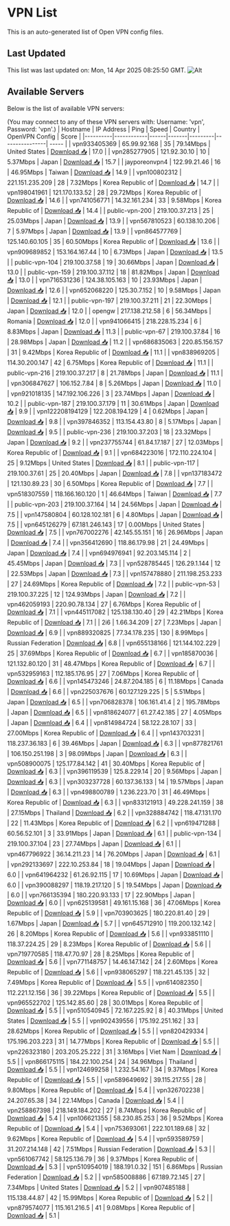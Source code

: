 # VPN List

This is an auto-generated list of Open VPN config files.

## Last Updated

This list was last updated on: Mon, 14 Apr 2025 08:25:50 GMT.
![Alt](https://repobeats.axiom.co/api/embed/186b98318ef1479477931607c1ad7d823f12451f.svg "Repobeats analytics image")

## Available Servers

Below is the list of available VPN servers:

(You may connect to any of these VPN servers with: Username: 'vpn', Password: 'vpn'.)
| Hostname | IP Address | Ping | Speed | Country | OpenVPN Config | Score |
|----------|------------|------|-------|---------|----------------| ----- |
| vpn933405369 | 65.99.92.168 | 35 | 79.14Mbps | United States | [Download 📥](./configs/server_0_US.ovpn) | 17.0 |
| vpn285277905 | 121.92.30.10 | 10 | 5.37Mbps | Japan | [Download 📥](./configs/server_1_JP.ovpn) | 15.7 |
| jayporeonvpn4 | 122.99.21.46 | 16 | 46.95Mbps | Taiwan | [Download 📥](./configs/server_2_TW.ovpn) | 14.9 |
| vpn100802312 | 221.151.235.209 | 28 | 7.32Mbps | Korea Republic of | [Download 📥](./configs/server_3_KR.ovpn) | 14.7 |
| vpn198041961 | 121.170.133.52 | 28 | 29.72Mbps | Korea Republic of | [Download 📥](./configs/server_4_KR.ovpn) | 14.6 |
| vpn741056771 | 14.32.161.234 | 33 | 9.58Mbps | Korea Republic of | [Download 📥](./configs/server_5_KR.ovpn) | 14.4 |
| public-vpn-200 | 219.100.37.213 | 25 | 25.03Mbps | Japan | [Download 📥](./configs/server_6_JP.ovpn) | 13.9 |
| vpn567810523 | 60.138.10.206 | 7 | 5.97Mbps | Japan | [Download 📥](./configs/server_7_JP.ovpn) | 13.9 |
| vpn864577769 | 125.140.60.105 | 35 | 60.50Mbps | Korea Republic of | [Download 📥](./configs/server_8_KR.ovpn) | 13.6 |
| vpn909689852 | 153.164.167.44 | 10 | 6.73Mbps | Japan | [Download 📥](./configs/server_9_JP.ovpn) | 13.5 |
| public-vpn-104 | 219.100.37.58 | 19 | 30.66Mbps | Japan | [Download 📥](./configs/server_10_JP.ovpn) | 13.0 |
| public-vpn-159 | 219.100.37.112 | 18 | 81.82Mbps | Japan | [Download 📥](./configs/server_11_JP.ovpn) | 13.0 |
| vpn716531236 | 124.38.105.163 | 10 | 23.93Mbps | Japan | [Download 📥](./configs/server_12_JP.ovpn) | 12.6 |
| vpn652068220 | 125.30.7.152 | 10 | 9.58Mbps | Japan | [Download 📥](./configs/server_13_JP.ovpn) | 12.1 |
| public-vpn-197 | 219.100.37.211 | 21 | 22.30Mbps | Japan | [Download 📥](./configs/server_14_JP.ovpn) | 12.0 |
| opengw | 217.138.212.58 | 6 | 56.34Mbps | Romania | [Download 📥](./configs/server_15_RO.ovpn) | 12.0 |
| vpn941066415 | 218.228.15.234 | 6 | 8.83Mbps | Japan | [Download 📥](./configs/server_16_JP.ovpn) | 11.3 |
| public-vpn-67 | 219.100.37.84 | 16 | 28.98Mbps | Japan | [Download 📥](./configs/server_17_JP.ovpn) | 11.2 |
| vpn686835063 | 220.85.156.157 | 31 | 9.42Mbps | Korea Republic of | [Download 📥](./configs/server_18_KR.ovpn) | 11.1 |
| vpn838969205 | 114.30.200.147 | 42 | 6.75Mbps | Korea Republic of | [Download 📥](./configs/server_19_KR.ovpn) | 11.1 |
| public-vpn-216 | 219.100.37.217 | 8 | 21.78Mbps | Japan | [Download 📥](./configs/server_20_JP.ovpn) | 11.1 |
| vpn306847627 | 106.152.7.84 | 8 | 5.26Mbps | Japan | [Download 📥](./configs/server_21_JP.ovpn) | 11.0 |
| vpn921018135 | 147.192.106.226 | 3 | 23.74Mbps | Japan | [Download 📥](./configs/server_22_JP.ovpn) | 10.2 |
| public-vpn-187 | 219.100.37.179 | 11 | 30.61Mbps | Japan | [Download 📥](./configs/server_23_JP.ovpn) | 9.9 |
| vpn122208194129 | 122.208.194.129 | 4 | 0.62Mbps | Japan | [Download 📥](./configs/server_24_JP.ovpn) | 9.8 |
| vpn397846352 | 113.154.43.80 | 8 | 5.17Mbps | Japan | [Download 📥](./configs/server_25_JP.ovpn) | 9.5 |
| public-vpn-236 | 219.100.37.203 | 18 | 23.32Mbps | Japan | [Download 📥](./configs/server_26_JP.ovpn) | 9.2 |
| vpn237755744 | 61.84.17.187 | 27 | 12.03Mbps | Korea Republic of | [Download 📥](./configs/server_27_KR.ovpn) | 9.1 |
| vpn684223016 | 172.110.224.104 | 25 | 9.12Mbps | United States | [Download 📥](./configs/server_28_US.ovpn) | 8.1 |
| public-vpn-117 | 219.100.37.61 | 25 | 20.40Mbps | Japan | [Download 📥](./configs/server_29_JP.ovpn) | 7.8 |
| vpn137183472 | 121.130.89.23 | 30 | 6.50Mbps | Korea Republic of | [Download 📥](./configs/server_30_KR.ovpn) | 7.7 |
| vpn518307559 | 118.166.160.120 | 1 | 46.64Mbps | Taiwan | [Download 📥](./configs/server_31_TW.ovpn) | 7.7 |
| public-vpn-203 | 219.100.37.164 | 14 | 24.56Mbps | Japan | [Download 📥](./configs/server_32_JP.ovpn) | 7.5 |
| vpn147580804 | 60.128.102.181 | 6 | 4.80Mbps | Japan | [Download 📥](./configs/server_33_JP.ovpn) | 7.5 |
| vpn645126279 | 67.181.246.143 | 17 | 0.00Mbps | United States | [Download 📥](./configs/server_34_US.ovpn) | 7.5 |
| vpn767002276 | 42.145.55.151 | 16 | 26.96Mbps | Japan | [Download 📥](./configs/server_35_JP.ovpn) | 7.4 |
| vpn356412690 | 118.86.179.98 | 21 | 24.49Mbps | Japan | [Download 📥](./configs/server_36_JP.ovpn) | 7.4 |
| vpn694976941 | 92.203.145.114 | 2 | 45.45Mbps | Japan | [Download 📥](./configs/server_37_JP.ovpn) | 7.3 |
| vpn528785445 | 126.29.1.144 | 12 | 22.53Mbps | Japan | [Download 📥](./configs/server_38_JP.ovpn) | 7.3 |
| vpn157478880 | 211.198.253.233 | 27 | 24.69Mbps | Korea Republic of | [Download 📥](./configs/server_39_KR.ovpn) | 7.2 |
| public-vpn-53 | 219.100.37.225 | 12 | 124.93Mbps | Japan | [Download 📥](./configs/server_40_JP.ovpn) | 7.2 |
| vpn462059193 | 220.90.78.134 | 27 | 6.76Mbps | Korea Republic of | [Download 📥](./configs/server_41_KR.ovpn) | 7.1 |
| vpn445117082 | 125.138.130.40 | 29 | 42.21Mbps | Korea Republic of | [Download 📥](./configs/server_42_KR.ovpn) | 7.1 |
| 2i6 | 1.66.34.209 | 27 | 7.23Mbps | Japan | [Download 📥](./configs/server_43_JP.ovpn) | 6.9 |
| vpn889320825 | 77.34.178.235 | 130 | 8.99Mbps | Russian Federation | [Download 📥](./configs/server_44_RU.ovpn) | 6.8 |
| vpn655138166 | 121.144.102.229 | 25 | 37.69Mbps | Korea Republic of | [Download 📥](./configs/server_45_KR.ovpn) | 6.7 |
| vpn185870036 | 121.132.80.120 | 31 | 48.47Mbps | Korea Republic of | [Download 📥](./configs/server_46_KR.ovpn) | 6.7 |
| vpn532959163 | 112.185.176.95 | 27 | 7.06Mbps | Korea Republic of | [Download 📥](./configs/server_47_KR.ovpn) | 6.6 |
| vpn145473246 | 24.87.204.185 | 6 | 11.18Mbps | Canada | [Download 📥](./configs/server_48_CA.ovpn) | 6.6 |
| vpn225037676 | 60.127.129.225 | 5 | 5.51Mbps | Japan | [Download 📥](./configs/server_49_JP.ovpn) | 6.5 |
| vpn706828378 | 106.161.41.4 | 2 | 195.78Mbps | Japan | [Download 📥](./configs/server_50_JP.ovpn) | 6.5 |
| vpn818624077 | 61.27.42.185 | 27 | 4.05Mbps | Japan | [Download 📥](./configs/server_51_JP.ovpn) | 6.4 |
| vpn814984724 | 58.122.28.107 | 33 | 27.00Mbps | Korea Republic of | [Download 📥](./configs/server_52_KR.ovpn) | 6.4 |
| vpn143703231 | 118.237.36.183 | 6 | 39.46Mbps | Japan | [Download 📥](./configs/server_53_JP.ovpn) | 6.3 |
| vpn877821761 | 106.150.251.198 | 3 | 98.09Mbps | Japan | [Download 📥](./configs/server_54_JP.ovpn) | 6.3 |
| vpn508900075 | 125.177.84.142 | 41 | 30.40Mbps | Korea Republic of | [Download 📥](./configs/server_55_KR.ovpn) | 6.3 |
| vpn396119539 | 125.8.229.14 | 20 | 9.56Mbps | Japan | [Download 📥](./configs/server_56_JP.ovpn) | 6.3 |
| vpn303237728 | 60.137.36.133 | 14 | 19.57Mbps | Japan | [Download 📥](./configs/server_57_JP.ovpn) | 6.3 |
| vpn498800789 | 1.236.223.70 | 31 | 46.49Mbps | Korea Republic of | [Download 📥](./configs/server_58_KR.ovpn) | 6.3 |
| vpn833121913 | 49.228.241.159 | 38 | 27.15Mbps | Thailand | [Download 📥](./configs/server_59_TH.ovpn) | 6.2 |
| vpn328884742 | 118.47.131.170 | 22 | 11.43Mbps | Korea Republic of | [Download 📥](./configs/server_60_KR.ovpn) | 6.2 |
| vpn619471288 | 60.56.52.101 | 3 | 33.91Mbps | Japan | [Download 📥](./configs/server_61_JP.ovpn) | 6.1 |
| public-vpn-134 | 219.100.37.104 | 23 | 27.74Mbps | Japan | [Download 📥](./configs/server_62_JP.ovpn) | 6.1 |
| vpn467796922 | 36.14.211.23 | 14 | 76.20Mbps | Japan | [Download 📥](./configs/server_63_JP.ovpn) | 6.1 |
| vpn292133697 | 222.10.253.84 | 18 | 19.04Mbps | Japan | [Download 📥](./configs/server_64_JP.ovpn) | 6.0 |
| vpn641964232 | 61.26.92.115 | 17 | 10.69Mbps | Japan | [Download 📥](./configs/server_65_JP.ovpn) | 6.0 |
| vpn390088297 | 118.19.217.120 | 5 | 19.54Mbps | Japan | [Download 📥](./configs/server_66_JP.ovpn) | 6.0 |
| vpn766135394 | 180.220.93.133 | 17 | 22.90Mbps | Japan | [Download 📥](./configs/server_67_JP.ovpn) | 6.0 |
| vpn625139581 | 49.161.15.168 | 36 | 47.06Mbps | Korea Republic of | [Download 📥](./configs/server_68_KR.ovpn) | 5.9 |
| vpn703903625 | 180.220.81.40 | 29 | 1.67Mbps | Japan | [Download 📥](./configs/server_69_JP.ovpn) | 5.7 |
| vpn645712910 | 119.200.132.142 | 26 | 8.20Mbps | Korea Republic of | [Download 📥](./configs/server_70_KR.ovpn) | 5.6 |
| vpn933851110 | 118.37.224.25 | 29 | 8.23Mbps | Korea Republic of | [Download 📥](./configs/server_71_KR.ovpn) | 5.6 |
| vpn719770585 | 118.47.70.97 | 28 | 8.25Mbps | Korea Republic of | [Download 📥](./configs/server_72_KR.ovpn) | 5.6 |
| vpn771148757 | 14.46.147.142 | 24 | 2.60Mbps | Korea Republic of | [Download 📥](./configs/server_73_KR.ovpn) | 5.6 |
| vpn938065297 | 118.221.45.135 | 32 | 7.49Mbps | Korea Republic of | [Download 📥](./configs/server_74_KR.ovpn) | 5.5 |
| vpn614082350 | 112.221.12.156 | 36 | 39.22Mbps | Korea Republic of | [Download 📥](./configs/server_75_KR.ovpn) | 5.5 |
| vpn965522702 | 125.142.85.60 | 28 | 30.01Mbps | Korea Republic of | [Download 📥](./configs/server_76_KR.ovpn) | 5.5 |
| vpn510540945 | 72.167.225.92 | 8 | 40.31Mbps | United States | [Download 📥](./configs/server_77_US.ovpn) | 5.5 |
| vpn902439556 | 175.192.251.162 | 33 | 28.62Mbps | Korea Republic of | [Download 📥](./configs/server_78_KR.ovpn) | 5.5 |
| vpn820429334 | 175.196.203.223 | 31 | 14.77Mbps | Korea Republic of | [Download 📥](./configs/server_79_KR.ovpn) | 5.5 |
| vpn226323180 | 203.205.25.222 | 31 | 3.16Mbps | Viet Nam | [Download 📥](./configs/server_80_VN.ovpn) | 5.5 |
| vpn866175115 | 184.22.100.254 | 24 | 34.96Mbps | Thailand | [Download 📥](./configs/server_81_TH.ovpn) | 5.5 |
| vpn124699258 | 1.232.54.167 | 34 | 9.37Mbps | Korea Republic of | [Download 📥](./configs/server_82_KR.ovpn) | 5.5 |
| vpn589649692 | 39.115.217.55 | 28 | 9.80Mbps | Korea Republic of | [Download 📥](./configs/server_83_KR.ovpn) | 5.4 |
| vpn326702238 | 24.207.65.38 | 34 | 22.14Mbps | Canada | [Download 📥](./configs/server_84_CA.ovpn) | 5.4 |
| vpn258867398 | 218.149.184.202 | 27 | 8.74Mbps | Korea Republic of | [Download 📥](./configs/server_85_KR.ovpn) | 5.4 |
| vpn106621355 | 58.230.85.253 | 36 | 9.52Mbps | Korea Republic of | [Download 📥](./configs/server_86_KR.ovpn) | 5.4 |
| vpn753693061 | 222.101.189.68 | 32 | 9.62Mbps | Korea Republic of | [Download 📥](./configs/server_87_KR.ovpn) | 5.4 |
| vpn593589759 | 31.207.214.148 | 42 | 7.51Mbps | Russian Federation | [Download 📥](./configs/server_88_RU.ovpn) | 5.3 |
| vpn561067742 | 58.125.136.79 | 36 | 9.37Mbps | Korea Republic of | [Download 📥](./configs/server_89_KR.ovpn) | 5.3 |
| vpn510954019 | 188.191.0.32 | 151 | 6.86Mbps | Russian Federation | [Download 📥](./configs/server_90_RU.ovpn) | 5.2 |
| vpn585008886 | 67.189.72.145 | 27 | 7.34Mbps | United States | [Download 📥](./configs/server_91_US.ovpn) | 5.2 |
| vpn907485188 | 115.138.44.87 | 42 | 15.99Mbps | Korea Republic of | [Download 📥](./configs/server_92_KR.ovpn) | 5.2 |
| vpn879574077 | 115.161.216.5 | 41 | 9.08Mbps | Korea Republic of | [Download 📥](./configs/server_93_KR.ovpn) | 5.1 |
